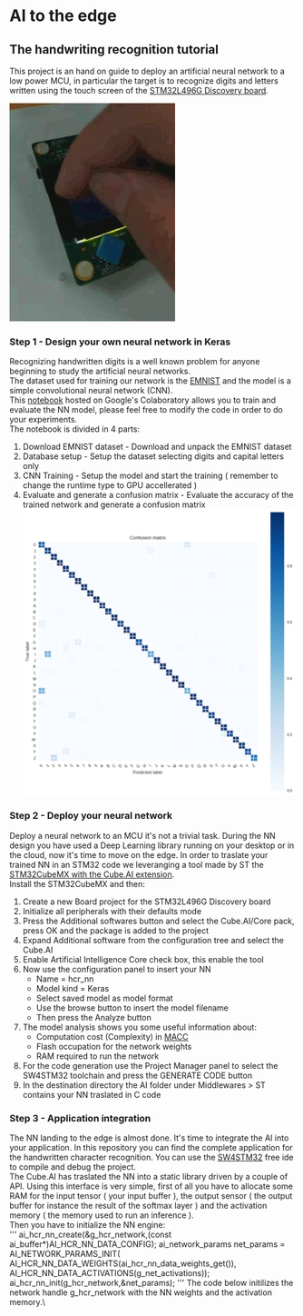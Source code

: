 # AI to the edge
## The handwriting recognition tutorial 
This project is an hand on guide to deploy an artificial neural network to a low power MCU, in particular the target is to recognize digits and letters written using the touch screen of the [STM32L496G Discovery board](https://www.st.com/en/evaluation-tools/32l496gdiscovery.html).

![Character recognition](https://github.com/ddenaro/hcr/blob/master/raw/i-0001.gif)

### Step 1 - Design your own neural network in Keras
Recognizing handwritten digits is a well known problem for anyone beginning to study the artificial neural networks.\
The dataset used for training our network is the [EMNIST](https://www.nist.gov/itl/iad/image-group/emnist-dataset) and the model is a simple convolutional neural network (CNN).\
This [notebook](https://colab.research.google.com/drive/16YtnpdiDW0F3mPOXmZigrvgZRMvL9wpf) hosted on Google's Colaboratory allows you to train and evaluate the NN model, please feel free to modify the code in order to do your experiments.\
The notebook is divided in 4 parts:
1. Download EMNIST dataset - Download and unpack the EMNIST dataset
2. Database setup - Setup the dataset selecting digits and capital letters only
3. CNN Training - Setup the model and start the training ( remember to change the runtime type to GPU accellerated )
4. Evaluate and generate a confusion matrix - Evaluate the accuracy of the trained network and generate a confusion matrix
![Confusion matrix](https://github.com/ddenaro/hcr/blob/master/raw/emnist_confusion.png)

### Step 2 - Deploy your neural network
Deploy a neural network to an MCU it's not a trivial task. During the NN design you have used a Deep Learning library running on your desktop or in the cloud, now it's time to move on the edge. In order to traslate your trained NN in an STM32 code we leveranging a tool made by ST the [STM32CubeMX with the Cube.AI extension](https://www.st.com/en/embedded-software/x-cube-ai.html).\
Install the STM32CubeMX and then:
1. Create a new Board project for the STM32L496G Discovery board
2. Initialize all peripherals with their defaults mode
3. Press the Additional softwares button and select the Cube.AI/Core pack, press OK and the package is added to the project
4. Expand Additional software from the configuration tree and select the Cube.AI
5. Enable Artificial Intelligence Core check box, this enable the tool
6. Now use the configuration panel to insert your NN
    - Name = hcr_nn
    - Model kind = Keras
    - Select saved model as model format
    - Use the browse button to insert the model filename
    - Then press the Analyze button
7. The model analysis shows you some useful information about:
    - Computation cost (Complexity) in [MACC](https://en.wikipedia.org/wiki/Multiply%E2%80%93accumulate_operation)
    - Flash occupation for the network weights
    - RAM required to run the network
8. For the code generation use the Project Manager panel to select the SW4STM32 toolchain and press the GENERATE CODE button
9. In the destination directory the AI folder under Middlewares > ST contains your NN traslated in C code

### Step 3 - Application integration
The NN landing to the edge is almost done. It's time to integrate the AI into your application.
In this repository you can find the complete application for the handwritten character recognition.
You can use the [SW4STM32](https://www.st.com/en/development-tools/sw4stm32.html) free ide to compile and debug the project.\
The Cube.AI has traslated the NN into a static library driven by a couple of API. Using this interface is very simple, first of all you have to allocate some RAM for the input tensor ( your input buffer ), the output sensor ( the output buffer for instance the result of the softmax layer ) and the activation memory ( the memory used to run an inference ).\
Then you have to initialize the NN engine:\
'''
    ai_hcr_nn_create(&g_hcr_network,(const ai_buffer*)AI_HCR_NN_DATA_CONFIG);
    ai_network_params net_params = AI_NETWORK_PARAMS_INIT(
                                   AI_HCR_NN_DATA_WEIGHTS(ai_hcr_nn_data_weights_get()),
                                   AI_HCR_NN_DATA_ACTIVATIONS(g_net_activations));
    ai_hcr_nn_init(g_hcr_network,&net_params);
 '''
 The code below initilizes the network handle g_hcr_network with the NN weights and the activation memory.\
 









